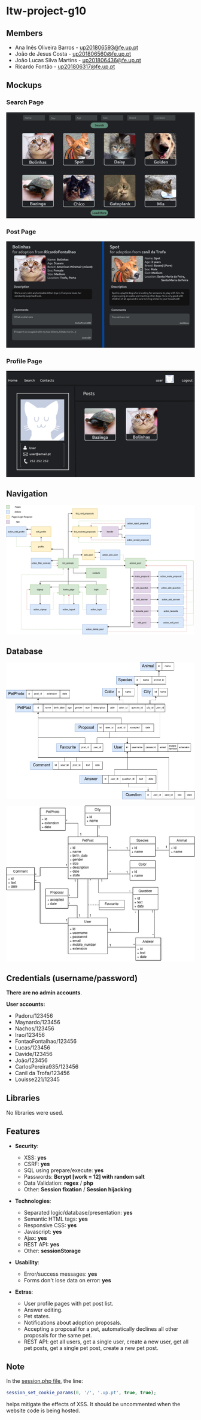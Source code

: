 # ltw-project-g10

## Members

- Ana Inês Oliveira Barros - up201806593@fe.up.pt
- João de Jesus Costa - up201806560@fe.up.pt
- João Lucas Silva Martins - up201806436@fe.up.pt
- Ricardo Fontão - up201806317@fe.up.pt

## Mockups

### Search Page

![Main list interface](/documentation/mockups/list.png)

### Post Page

![Pet post page](/documentation/mockups/petPage.png)

### Profile Page

![Profile page](/documentation/mockups/profilePage.png)

## Navigation

![Navigation Diagram](/documentation/navigation_diagram.png)

## Database

![Relational SQLite](/documentation/database_relational.png)

![UML](/documentation/uml.png)

## Credentials (username/password)

**There are no admin accounts**.

**User accounts:**

- Padoru/123456
- Maynardo/123456
- Nachos/123456
- Irao/123456
- FontaoFontalhao/123456
- Lucas/123456
- Davide/123456
- João/123456
- CarlosPereira935/123456
- Canil da Trofa/123456
- Louisse221/12345

## Libraries

No libraries were used.

## Features

- **Security**:

  - XSS: **yes**
  - CSRF: **yes**
  - SQL using prepare/execute: **yes**
  - Passwords: **Bcrypt [work = 12] with random salt**
  - Data Validation: **regex** / **php**
  - Other: **Session fixation** / **Session hijacking**

- **Technologies**:

  - Separated logic/database/presentation: **yes**
  - Semantic HTML tags: **yes**
  - Responsive CSS: **yes**
  - Javascript: **yes**
  - Ajax: **yes**
  - REST API: **yes**
  - Other: **sessionStorage**

- **Usability**:

  - Error/success messages: **yes**
  - Forms don't lose data on error: **yes**

- **Extras**:
  - User profile pages with pet post list.
  - Answer editing.
  - Pet states.
  - Notifications about adoption proposals.
  - Accepting a proposal for a pet, automatically declines all other proposals
    for the same pet.
  - REST API: get all users, get a single user, create a new user, get all pet
    posts, get a single pet post, create a new pet post.

## Note

In the [session.php file](includes/session.php), the line:

```php
session_set_cookie_params(0, '/', '.up.pt', true, true);
```

helps mitigate the effects of XSS. It should be uncommented when the website
code is being hosted.
